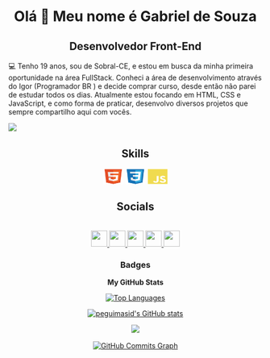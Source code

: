 <h1 align="center"> Olá 👋 Meu nome é Gabriel de Souza </h1>


<h2 align="center">Desenvolvedor Front-End</h2>


💻 Tenho 19 anos, sou de Sobral-CE, e estou em busca da minha primeira oportunidade na área FullStack. Conheci a área de desenvolvimento através do Igor (Programador BR ) e decide comprar curso, desde então não parei de estudar todos os dias. Atualmente estou focando em HTML, CSS e JavaScript, e como forma de praticar, desenvolvo diversos projetos que sempre compartilho aqui com vocês.



<a href="https://www.github.com/GabrielSF2022" target="_blank" rel="noreferrer"><img
src="https://img.shields.io/github/followers/peguimasid?logo=github&style=for-the-badge&color=3382ed&labelColor=171717" /></a>



<h2 align="center">Skills </h2>

<p align="center">
 
  <img alt="GSF-HTML" height="30" width="40" src="https://raw.githubusercontent.com/devicons/devicon/master/icons/html5/html5-original.svg">
  <img alt="GSF-CSS" height="30" width="40" src="https://raw.githubusercontent.com/devicons/devicon/master/icons/css3/css3-original.svg">
  <img  alt="GSF-Js" height="30" width="40" src="https://raw.githubusercontent.com/devicons/devicon/master/icons/javascript/javascript-plain.svg">
</p>


<h2 align="center">Socials </h2>
<div style="display:inline_block" align="center"> <br> 
  
  <a href="https://www.instagram.com/gabriel_furtado2002/" target="_blank">
    <img src="https://raw.githubusercontent.com/danielcranney/readme-generator/main/public/icons/socials/instagram.svg" width="32" height="32" target="_blank">
  </a>
 	
 <a href="https://discord.com/channels/@me" target="_blank">
   <img src="https://raw.githubusercontent.com/danielcranney/readme-generator/main/public/icons/socials/discord.svg" width="32" height="32" target="_blank">
  </a>
  
  <a href = "mailto:gs294860@gmail.com">
    <img src="https://upload.wikimedia.org/wikipedia/commons/7/7e/Gmail_icon_%282020%29.svg" width="32" height="32"target="_blank">
  </a>
  
   <a href="https://wa.me/5588993383240" target="_blank">
     <img src="https://upload.wikimedia.org/wikipedia/commons/6/6b/WhatsApp.svg" width="32" height="32" target="_blank" >
  </a> 
  
  <a href="https://www.linkedin.com/in/gabriel-furtado-847aa7225/" target="_blank">
    <img src="https://raw.githubusercontent.com/danielcranney/readme-generator/main/public/icons/socials/linkedin.svg" width="32" height="32" target="_blank">
  </a> 
  
  
  
  ### Badges

<b>My GitHub Stats</b>
 
 
<a href="https://github.com/GabrielSF2022" align="left"><img src="https://github-readme-stats.vercel.app/api/top-langs/?username=GabrielSF2022&layout=compact&title_color=3382ed&text_color=ffffff&icon_color=3382ed&bg_color=171717&hide_border=true&locale=en&custom_title=Top%20%Languages" alt="Top Languages" /></a>


<a href="http://www.github.com/GabrielSF2022"><img src="https://github-readme-stats.vercel.app/api?username=GabrielSF2022&show_icons=true&hide=&count_private=true&title_color=3382ed&text_color=ffffff&icon_color=3382ed&bg_color=171717&hide_border=true&show_icons=true" alt="peguimasid's GitHub stats" /></a>

<a href="http://www.github.com/GabrielSF2022"><img src="https://github-readme-streak-stats.herokuapp.com/?user=GabrielSF2022&stroke=ffffff&background=171717&ring=3382ed&fire=3382ed&currStreakNum=ffffff&currStreakLabel=3382ed&sideNums=ffffff&sideLabels=ffffff&dates=ffffff&hide_border=true" /></a>

<a href="http://www.github.com/GabrielSF2022"><img src="https://activity-graph.herokuapp.com/graph?username=GabrielSF2022&bg_color=171717&color=ffffff&line=3382ed&point=ffffff&area_color=171717&area=true&hide_border=true&custom_title=GitHub%20Commits%20Graph" alt="GitHub Commits Graph" /></a>
